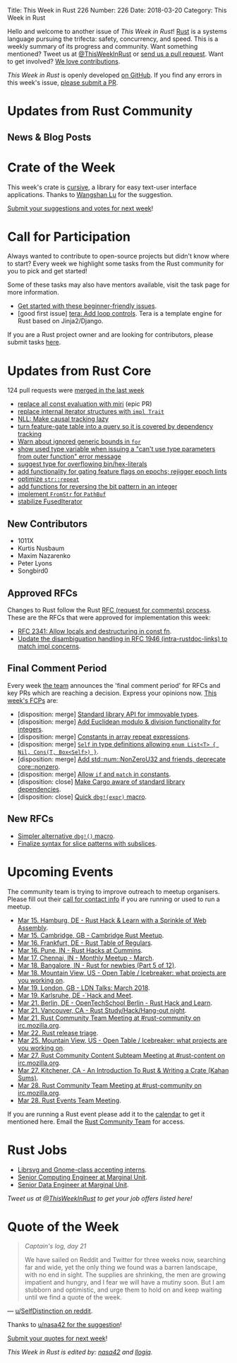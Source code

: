 Title: This Week in Rust 226
Number: 226
Date: 2018-03-20
Category: This Week in Rust

Hello and welcome to another issue of *This Week in Rust*!
[Rust](http://rust-lang.org) is a systems language pursuing the trifecta: safety, concurrency, and speed.
This is a weekly summary of its progress and community.
Want something mentioned? Tweet us at [@ThisWeekInRust](https://twitter.com/ThisWeekInRust) or [send us a pull request](https://github.com/cmr/this-week-in-rust).
Want to get involved? [We love contributions](https://github.com/rust-lang/rust/blob/master/CONTRIBUTING.md).

*This Week in Rust* is openly developed [on GitHub](https://github.com/cmr/this-week-in-rust).
If you find any errors in this week's issue, [please submit a PR](https://github.com/cmr/this-week-in-rust/pulls).

# Updates from Rust Community

## News & Blog Posts

# Crate of the Week

This week's crate is [cursive](https://crates.io/crates/cursive), a library for easy text-user interface applications. Thanks to [Wangshan Lu](https://users.rust-lang.org/u/WiSaGaN) for the suggestion.

[Submit your suggestions and votes for next week][submit_crate]!

[submit_crate]: https://users.rust-lang.org/t/crate-of-the-week/2704

# Call for Participation

Always wanted to contribute to open-source projects but didn't know where to start?
Every week we highlight some tasks from the Rust community for you to pick and get started!

Some of these tasks may also have mentors available, visit the task page for more information.

* [Get started with these beginner-friendly issues](https://www.rustaceans.org/findwork/starters).
* [good first issue] [tera: Add loop controls](https://github.com/Keats/tera/issues/267). Tera is a template engine for Rust based on Jinja2/Django.

If you are a Rust project owner and are looking for contributors, please submit tasks [here][guidelines].

[guidelines]: https://users.rust-lang.org/t/twir-call-for-participation/4821

# Updates from Rust Core

124 pull requests were [merged in the last week][merged]

[merged]: https://github.com/search?q=is%3Apr+org%3Arust-lang+is%3Amerged+merged%3A2017-03-05..2018-03-12

* [replace all const evaluation with miri](https://github.com/rust-lang/rust/pull/46882) (epic PR)
* [replace internal iterator structures with `impl Trait`](https://github.com/rust-lang/rust/pull/48699)
* [NLL: Make causal tracking lazy](https://github.com/rust-lang/rust/pull/48682)
* [turn feature-gate table into a query so it is covered by dependency tracking](https://github.com/rust-lang/rust/pull/48208)
* [Warn about ignored generic bounds in `for`](https://github.com/rust-lang/rust/pull/48326)
* [show used type variable when issuing a "can't use type parameters from outer function" error message](https://github.com/rust-lang/rust/pull/47574)
* [suggest type for overflowing bin/hex-literals](https://github.com/rust-lang/rust/pull/48432)
* [add functionality for gating feature flags on epochs; rejigger epoch lints](https://github.com/rust-lang/rust/pull/48801)
* [optimize `str::repeat`](https://github.com/rust-lang/rust/pull/48657)
* [add functions for reversing the bit pattern in an integer](https://github.com/rust-lang/rust/pull/48573)
* [implement `FromStr` for `PathBuf`](https://github.com/rust-lang/rust/pull/48292)
* [stabilize FusedIterator](https://github.com/rust-lang/rust/pull/47463)

## New Contributors

* 1011X
* Kurtis Nusbaum
* Maxim Nazarenko
* Peter Lyons
* Songbird0

## Approved RFCs

Changes to Rust follow the Rust [RFC (request for comments)
process](https://github.com/rust-lang/rfcs#rust-rfcs). These
are the RFCs that were approved for implementation this week:

* [RFC 2341: Allow locals and destructuring in const fn](https://github.com/rust-lang/rfcs/pull/2341).
* [Update the disambiguation handling in RFC 1946 (intra-rustdoc-links) to match impl concerns](https://github.com/rust-lang/rfcs/pull/2285).

## Final Comment Period

Every week [the team](https://www.rust-lang.org/team.html) announces the
'final comment period' for RFCs and key PRs which are reaching a
decision. Express your opinions now. [This week's FCPs][fcp] are:

[fcp]: https://github.com/rust-lang/rfcs/labels/final-comment-period

* [disposition: merge] [Standard library API for immovable types](https://github.com/rust-lang/rfcs/pull/2349).
* [disposition: merge] [Add Euclidean modulo & division functionality for integers](https://github.com/rust-lang/rfcs/pull/2169).
* [disposition: merge] [Constants in array repeat expressions](https://github.com/rust-lang/rfcs/pull/2203).
* [disposition: merge] [`Self` in type definitions allowing `enum List<T> { Nil, Cons(T, Box<Self>) }`](https://github.com/rust-lang/rfcs/pull/2300).
* [disposition: merge] [Add std::num::NonZeroU32 and friends, deprecate core::nonzero](https://github.com/rust-lang/rfcs/pull/2307).
* [disposition: merge] [Allow `if` and `match` in constants](https://github.com/rust-lang/rfcs/pull/2342).
* [disposition: close] [Make Cargo aware of standard library dependencies](https://github.com/rust-lang/rfcs/pull/1133).
* [disposition: close] [Quick `dbg!(expr)` macro](https://github.com/rust-lang/rfcs/pull/2173).

## New RFCs

* [Simpler alternative `dbg!()` macro](https://github.com/rust-lang/rfcs/pull/2361).
* [Finalize syntax for slice patterns with subslices](https://github.com/rust-lang/rfcs/pull/2359).

# Upcoming Events

The community team is trying to improve outreach to meetup organisers. Please fill out their [call for contact info](https://docs.google.com/forms/d/e/1FAIpQLSf52YXGhqBaHtCXtVna4iHYMK7IQaTqUW6V-ztsZC8C2TBInQ/viewform) if you are running or used to run a meetup.

* [Mar 15. Hamburg, DE - Rust Hack & Learn with a Sprinkle of Web Assembly](https://www.meetup.com/Rust-Meetup-Hamburg/events/248310938/).
* [Mar 15. Cambridge, GB - Cambridge Rust Meetup](https://www.meetup.com/Cambridge-Rust-Meetup/events/fmwshpyxfbtb/).
* [Mar 16. Frankfurt, DE - Rust Table of Regulars](https://www.meetup.com/Rust-Rhein-Main/events/248326240).
* [Mar 16. Pune, IN - Rust Hacks at Cummins](https://reps.mozilla.org/e/rust-at-cummins/).
* [Mar 17. Chennai, IN - Monthly Meetup - March](https://www.meetup.com/mad-rs/events/248475319/).
* [Mar 18. Bangalore, IN - Rust for newbies (Part 5 of 12)](https://www.meetup.com/rustox/events/247982987/).
* [Mar 18. Mountain View, US - Open Table / Icebreaker: what projects are you working on](https://www.meetup.com/Rust-Dev-in-Mountain-View/events/glnfcpyxfbxb/).
* [Mar 19. London, GB - LDN Talks: March 2018](https://www.meetup.com/Rust-London-User-Group/events/247681377/).
* [Mar 19. Karlsruhe, DE -`Hack and Meet](https://www.meetup.com/Rust-Hack-Learn-Karlsruhe/events/248201379/).
* [Mar 21. Berlin, DE - OpenTechSchool Berlin - Rust Hack and Learn](https://www.meetup.com/opentechschool-berlin/events/247387953/).
* [Mar 21. Vancouver, CA - Rust Study/Hack/Hang-out night](https://www.meetup.com/Vancouver-Rust/events/ckwdlpyxfbcc/).
* [Mar 21. Rust Community Team Meeting at #rust-community on irc.mozilla.org](irc://irc.mozilla.org/rust-community).
* [Mar 22. Rust release triage](https://internals.rust-lang.org/t/release-cycle-triage-proposal/3544).
* [Mar 25. Mountain View, US - Open Table / Icebreaker: what projects are you working on](https://www.meetup.com/Rust-Dev-in-Mountain-View/events/glnfcpyxfbhc/).
* [Mar 27. Rust Community Content Subteam Meeting at #rust-content on irc.mozilla.org](irc://irc.mozilla.org/rust-content).
* [Mar 27. Kitchener, CA - An Introduction To Rust & Writing a Crate (Kahan Sums)](https://www.meetup.com/Rust-KW/events/247661794/).
* [Mar 28. Rust Community Team Meeting at #rust-community on irc.mozilla.org](irc://irc.mozilla.org/rust-community).
* [Mar 28. Rust Events Team Meeting](https://t.me/joinchat/EkKINhHCgZ9llzvPidOssA).

If you are running a Rust event please add it to the [calendar] to get
it mentioned here. Email the [Rust Community Team][community] for access.

[calendar]: https://www.google.com/calendar/embed?src=apd9vmbc22egenmtu5l6c5jbfc%40group.calendar.google.com
[community]: mailto:community-team@rust-lang.org

# Rust Jobs

* [Librsvg and Gnome-class accepting interns](https://people.gnome.org/~federico/blog/interns-summer-2018.html).
* [Senior Computing Engineer at Marginal Unit](https://news.ycombinator.com/item?id=16493235).
* [Senior Data Engineer at Marginal Unit](https://news.ycombinator.com/item?id=16493216).

*Tweet us at [@ThisWeekInRust](https://twitter.com/ThisWeekInRust) to get your job offers listed here!*

# Quote of the Week

> _Captain's log, day 21_
>
> We have sailed on Reddit and Twitter for three weeks now, searching far and wide, yet the only thing we found was a barren landscape, with no end in sight. The supplies are shrinking, the men are growing impatient and hungry, and I fear we will have a mutiny soon. But I am stubborn and optimistic, and urge them to hold on and keep waiting until we find a quote of the week.

— [u/SelfDistinction on reddit](https://www.reddit.com/r/rust/comments/82nzc1/this_week_in_rust_224/dvbhaub/).

Thanks to [u/nasa42 for the suggestion](https://www.reddit.com/r/rust/comments/82nzc1/this_week_in_rust_224/dvbhyce/)!

[Submit your quotes for next week][submit]!

[submit]: http://users.rust-lang.org/t/twir-quote-of-the-week/328

*This Week in Rust is edited by: [nasa42](https://github.com/nasa42) and [llogiq](https://github.com/llogiq).*
